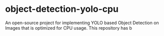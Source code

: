 # object-detection-yolo-cpu 
An open-source project for implementing YOLO based Object Detection on Images that is optimized for CPU usage. This repository has b